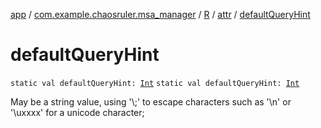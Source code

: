 [app](../../../index.md) / [com.example.chaosruler.msa_manager](../../index.md) / [R](../index.md) / [attr](index.md) / [defaultQueryHint](.)

# defaultQueryHint

`static val defaultQueryHint: `[`Int`](https://kotlinlang.org/api/latest/jvm/stdlib/kotlin/-int/index.html)
`static val defaultQueryHint: `[`Int`](https://kotlinlang.org/api/latest/jvm/stdlib/kotlin/-int/index.html)

May be a string value, using '\\;' to escape characters such as '\\n' or '\\uxxxx' for a unicode character;

